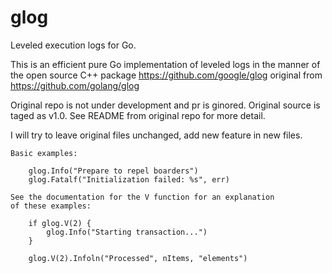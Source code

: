 glog
====

Leveled execution logs for Go.

This is an efficient pure Go implementation of leveled logs in the
manner of the open source C++ package
	https://github.com/google/glog
original from
    https://github.com/golang/glog

Original repo is not under development and pr is ginored. Original 
source is taged as v1.0. See README from original repo for more 
detail.

I will try to leave original files unchanged, add new feature 
in new files.

	Basic examples:
	
		glog.Info("Prepare to repel boarders")
		glog.Fatalf("Initialization failed: %s", err)
	
	See the documentation for the V function for an explanation
	of these examples:
	
		if glog.V(2) {
			glog.Info("Starting transaction...")
		}
	
		glog.V(2).Infoln("Processed", nItems, "elements")
